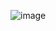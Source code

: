 ![image](https://github.com/Varyaa04/CardInformation/assets/123052378/f15863d1-ca05-435c-828b-f3c1131534b5)

